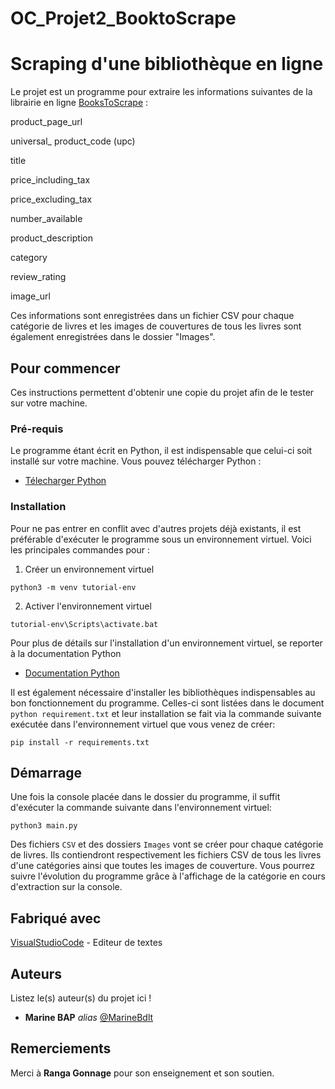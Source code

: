 # OC_Projet2_BooktoScrape
# Scraping d'une bibliothèque en ligne

Le projet est un programme pour extraire les informations suivantes de la librairie en ligne [BooksToScrape](https:books.toscrape.com/) :

product_page_url

universal_ product_code (upc)

title

price_including_tax

price_excluding_tax

number_available

product_description

category

review_rating

image_url

Ces informations sont enregistrées dans un fichier CSV pour chaque catégorie de livres et les images de couvertures de tous les livres sont également enregistrées dans le dossier "Images".

## Pour commencer

Ces instructions permettent d'obtenir une copie du projet afin de le tester sur votre machine.

### Pré-requis

Le programme étant écrit en Python, il est indispensable que celui-ci soit installé sur votre machine. Vous pouvez télécharger Python :
* [Télecharger Python](https://www.python.org/downloads/)  

### Installation

Pour ne pas entrer en conflit avec d'autres projets déjà existants, il est préférable d'exécuter le programme sous un environnement virtuel.
Voici les principales commandes pour :

1. Créer un environnement virtuel 

```python3 -m venv tutorial-env```

2. Activer l'environnement virtuel

```tutorial-env\Scripts\activate.bat```

Pour plus de détails sur l'installation d'un environnement virtuel, se reporter à la documentation Python
* [Documentation Python](https://docs.python.org/fr/3.6/tutorial/venv.html/)  

Il est également nécessaire d'installer les bibliothèques indispensables au bon fonctionnement du programme. Celles-ci sont listées dans le document ```python requirement.txt``` et leur installation se fait via la commande suivante exécutée dans l'environnement virtuel que vous venez de créer:

```pip install -r requirements.txt```

## Démarrage

Une fois la console placée dans le dossier du programme, il suffit d'exécuter la commande suivante dans l'environnement virtuel:

```python3 main.py```

Des fichiers ```CSV``` et des dossiers ```Images``` vont se créer pour chaque catégorie de livres. Ils contiendront respectivement les fichiers CSV de tous les livres d'une catégories ainsi que toutes les images de couverture. Vous pourrez suivre l'évolution du programme grâce à l'affichage de la catégorie en cours d'extraction sur la console.

## Fabriqué avec
[VisualStudioCode](https://code.visualstudio.com/) - Editeur de textes


## Auteurs
Listez le(s) auteur(s) du projet ici !
* **Marine BAP** _alias_ [@MarineBdlt](https://github.com/outout14)


## Remerciements

Merci à **Ranga Gonnage** pour son enseignement et son soutien.




